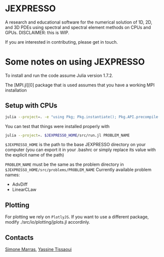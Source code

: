 # JEXPRESSO
A research and educational software for the numerical solution of 1D, 2D, and 3D PDEs using spectral and spectral element methods on CPUs and GPUs. DISCLAIMER: this is WIP.

If you are interested in contributing, please get in touch.

# Some notes on using JEXPRESSO

To install and run the code assume Julia
version 1.7.2.

The [MPI.jl][0] package that is used assumes that you have a working MPI installation

## Setup with CPUs

```bash
julia --project=. -e "using Pkg; Pkg.instantiate(); Pkg.API.precompile()"
```
You can test that things were installed properly with
```bash
julia --project=. $JEXPRESSO_HOME/src/run.jl PROBLEM_NAME
```

`$JEXPRESSO_HOME` is the path to the base JEXPRESSO directory on your computer (you can export it in your .bashrc or simply replace its value with the explicit name of the path)

`PROBLEM_NAME` must be the same as the problem directory in `$JEXPRESSO_HOME/src/problems/PROBLEM_NAME`
Currently available problem names:

* AdvDiff
* LinearCLaw



## Plotting
For plotting we rely on `PlotlyJS`. If you want to use a different package,
modify ./src/io/plotting/jplots.jl accordinly.

## Contacts
[Simone Marras](mailto:smarras@njit.edu), [Yassine Tissaoui](mailto:yt277@njit.edu)

